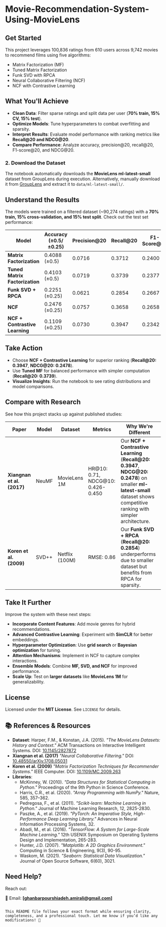 # Movie-Recommendation-System-Using-MovieLens

## Get Started
This project leverages 100,836 ratings from 610 users across 9,742 movies to recommend films using five algorithms: 
- Matrix Factorization (MF)
- Tuned Matrix Factorization
- Funk SVD with RPCA
- Neural Collaborative Filtering (NCF)
- NCF with Contrastive Learning

## What You'll Achieve
- **Clean Data**: Filter sparse ratings and split data per user (**70% train, 15% CV, 15% test**).
- **Optimize Models**: Tune hyperparameters to combat overfitting and sparsity.
- **Interpret Results**: Evaluate model performance with ranking metrics like **Recall@20 and NDCG@20**.
- **Compare Performance**: Analyze accuracy, precision@20, recall@20, F1-score@20, and NDCG@20.

### 2. Download the Dataset
The notebook automatically downloads the **MovieLens ml-latest-small** dataset from GroupLens during execution. Alternatively, manually download it from [GroupLens](https://grouplens.org/datasets/movielens/) and extract it to `data/ml-latest-small/`.

## Understand the Results
The models were trained on a filtered dataset (~90,274 ratings) with a **70% train, 15% cross-validation, and 15% test split**. Check out the test set performance:

| Model                          | Accuracy (±0.5/±0.25) | Precision@20 | Recall@20 | F1-Score@20 | NDCG@20 |
|--------------------------------|----------------------|--------------|-----------|-------------|----------|
| **Matrix Factorization**       | 0.4088 (±0.5)       | 0.0716       | 0.3712    | 0.2400      | 0.2311   |
| **Tuned Matrix Factorization** | 0.4103 (±0.5)       | 0.0719       | 0.3739    | 0.2377      | 0.2372   |
| **Funk SVD + RPCA**            | 0.2251 (±0.25)      | 0.0621       | 0.2854    | 0.2667      | 0.1804   |
| **NCF**                        | 0.2476 (±0.25)      | 0.0757       | 0.3658    | 0.2658      | 0.2390   |
| **NCF + Contrastive Learning** | 0.1109 (±0.25)      | 0.0730       | 0.3947    | 0.2342      | 0.2478   |

## Take Action
- Choose **NCF + Contrastive Learning** for superior ranking (**Recall@20: 0.3947**, **NDCG@20: 0.2478**).
- Use **Tuned MF** for balanced performance with simpler computation (**Recall@20: 0.3739**).
- **Visualize Insights**: Run the notebook to see rating distributions and model comparisons.

## Compare with Research
See how this project stacks up against published studies:

| Paper                        | Model  | Dataset         | Metrics   | Why We're Different |
|------------------------------|--------|----------------|-----------|---------------------|
| **Xiangnan et al. (2017)**   | NeuMF  | MovieLens 1M   | HR@10: 0.71, NDCG@10: 0.426-0.450 | Our **NCF + Contrastive Learning** (**Recall@20: 0.3947**, **NDCG@20: 0.2478**) on smaller **ml-latest-small** dataset shows competitive ranking with simpler architecture. |
| **Koren et al. (2009)**      | SVD++  | Netflix (100M) | RMSE: 0.86 | Our **Funk SVD + RPCA** (**Recall@20: 0.2854**) underperforms due to smaller dataset but benefits from RPCA for sparsity. |

## Take It Further
Improve the system with these next steps:
- **Incorporate Content Features**: Add movie genres for hybrid recommendations.
- **Advanced Contrastive Learning**: Experiment with **SimCLR** for better embeddings.
- **Hyperparameter Optimization**: Use **grid search** or **Bayesian optimization** for tuning.
- **Attention Mechanisms**: Implement in NCF to capture complex interactions.
- **Ensemble Models**: Combine **MF, SVD, and NCF** for improved performance.
- **Scale Up**: Test on **larger datasets** like **MovieLens 1M** for generalizability.

## License
Licensed under the **MIT License**. See `LICENSE` for details.

## 📚 References & Resources
- **Dataset**: Harper, F.M., & Konstan, J.A. (2015). *"The MovieLens Datasets: History and Context."* ACM Transactions on Interactive Intelligent Systems. DOI: [10.1145/2827872](https://doi.org/10.1145/2827872)
- **Xiangnan et al. (2017)** *"Neural Collaborative Filtering."* DOI: [10.48550/arXiv.1708.05031](https://arxiv.org/abs/1708.05031)
- **Koren et al. (2009)** *"Matrix Factorization Techniques for Recommender Systems."* IEEE Computer. DOI: [10.1109/MC.2009.263](https://doi.org/10.1109/MC.2009.263)
- **Libraries**:
  - McKinney, W. (2010). *"Data Structures for Statistical Computing in Python."* Proceedings of the 9th Python in Science Conference.
  - Harris, C.R., et al. (2020). *"Array Programming with NumPy."* Nature, 585, 357–362.
  - Pedregosa, F., et al. (2011). *"Scikit-learn: Machine Learning in Python."* Journal of Machine Learning Research, 12, 2825-2830.
  - Paszke, A., et al. (2019). *"PyTorch: An Imperative Style, High-Performance Deep Learning Library."* Advances in Neural Information Processing Systems, 32.
  - Abadi, M., et al. (2016). *"TensorFlow: A System for Large-Scale Machine Learning."* 12th USENIX Symposium on Operating Systems Design and Implementation, 265-283.
  - Hunter, J.D. (2007). *"Matplotlib: A 2D Graphics Environment."* Computing in Science & Engineering, 9(3), 90-95.
  - Waskom, M. (2021). *"Seaborn: Statistical Data Visualization."* Journal of Open Source Software, 6(60), 3021.


## Need Help?
Reach out:

📧 Email: **[ghanbarpourshiadeh.amirali@gmail.com]**
```

This README file follows your exact format while ensuring clarity, completeness, and a professional touch. Let me know if you’d like any modifications! 🚀

